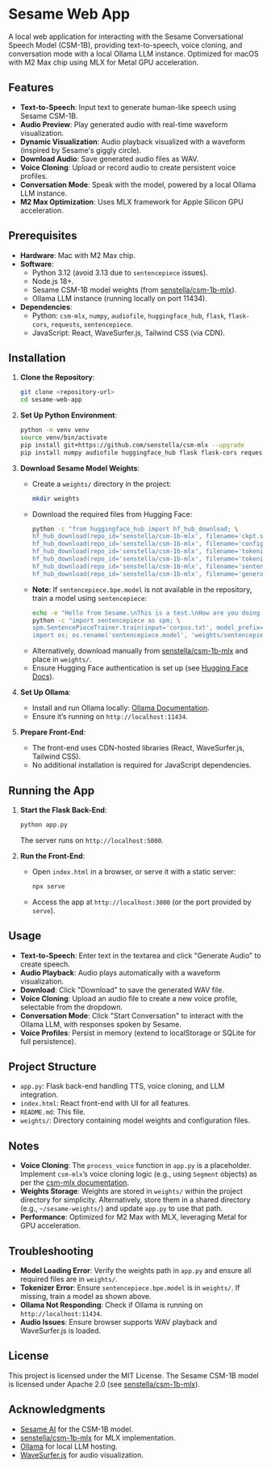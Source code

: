 # Sesame Web App

A local web application for interacting with the Sesame Conversational Speech Model (CSM-1B), providing text-to-speech, voice cloning, and conversation mode with a local Ollama LLM instance. Optimized for macOS with M2 Max chip using MLX for Metal GPU acceleration.

## Features
- **Text-to-Speech**: Input text to generate human-like speech using Sesame CSM-1B.
- **Audio Preview**: Play generated audio with real-time waveform visualization.
- **Dynamic Visualization**: Audio playback visualized with a waveform (inspired by Sesame's giggly circle).
- **Download Audio**: Save generated audio files as WAV.
- **Voice Cloning**: Upload or record audio to create persistent voice profiles.
- **Conversation Mode**: Speak with the model, powered by a local Ollama LLM instance.
- **M2 Max Optimization**: Uses MLX framework for Apple Silicon GPU acceleration.

## Prerequisites
- **Hardware**: Mac with M2 Max chip.
- **Software**:
  - Python 3.12 (avoid 3.13 due to `sentencepiece` issues).
  - Node.js 18+.
  - Sesame CSM-1B model weights (from [senstella/csm-1b-mlx](https://huggingface.co/senstella/csm-1b-mlx)).
  - Ollama LLM instance (running locally on port 11434).
- **Dependencies**:
  - Python: `csm-mlx`, `numpy`, `audiofile`, `huggingface_hub`, `flask`, `flask-cors`, `requests`, `sentencepiece`.
  - JavaScript: React, WaveSurfer.js, Tailwind CSS (via CDN).

## Installation

1. **Clone the Repository**:
   ```bash
   git clone <repository-url>
   cd sesame-web-app
   ```

2. **Set Up Python Environment**:
   ```bash
   python -m venv venv
   source venv/bin/activate
   pip install git+https://github.com/senstella/csm-mlx --upgrade
   pip install numpy audiofile huggingface_hub flask flask-cors requests sentencepiece
   ```

3. **Download Sesame Model Weights**:
   - Create a `weights/` directory in the project:
     ```bash
     mkdir weights
     ```
   - Download the required files from Hugging Face:
     ```bash
     python -c "from huggingface_hub import hf_hub_download; \
     hf_hub_download(repo_id='senstella/csm-1b-mlx', filename='ckpt.safetensors', local_dir='weights'); \
     hf_hub_download(repo_id='senstella/csm-1b-mlx', filename='config.json', local_dir='weights'); \
     hf_hub_download(repo_id='senstella/csm-1b-mlx', filename='tokenizer.json', local_dir='weights'); \
     hf_hub_download(repo_id='senstella/csm-1b-mlx', filename='tokenizer_config.json', local_dir='weights'); \
     hf_hub_download(repo_id='senstella/csm-1b-mlx', filename='sentencepiece.bpe.model', local_dir='weights'); \
     hf_hub_download(repo_id='senstella/csm-1b-mlx', filename='generation_config.json', local_dir='weights')"
     ```
   - **Note**: If `sentencepiece.bpe.model` is not available in the repository, train a model using `sentencepiece`:
     ```bash
     echo -e "Hello from Sesame.\nThis is a test.\nHow are you doing today?" > corpus.txt
     python -c "import sentencepiece as spm; \
     spm.SentencePieceTrainer.train(input='corpus.txt', model_prefix='sentencepiece', vocab_size=1000, model_type='bpe', character_coverage=1.0); \
     import os; os.rename('sentencepiece.model', 'weights/sentencepiece.bpe.model')"
     ```
   - Alternatively, download manually from [senstella/csm-1b-mlx](https://huggingface.co/senstella/csm-1b-mlx) and place in `weights/`.
   - Ensure Hugging Face authentication is set up (see [Hugging Face Docs](https://huggingface.co/docs/hub/security-tokens)).

4. **Set Up Ollama**:
   - Install and run Ollama locally: [Ollama Documentation](https://ollama.ai/).
   - Ensure it’s running on `http://localhost:11434`.

5. **Prepare Front-End**:
   - The front-end uses CDN-hosted libraries (React, WaveSurfer.js, Tailwind CSS).
   - No additional installation is required for JavaScript dependencies.

## Running the App

1. **Start the Flask Back-End**:
   ```bash
   python app.py
   ```
   The server runs on `http://localhost:5000`.

2. **Run the Front-End**:
   - Open `index.html` in a browser, or serve it with a static server:
     ```bash
     npx serve
     ```
   - Access the app at `http://localhost:3000` (or the port provided by `serve`).

## Usage
- **Text-to-Speech**: Enter text in the textarea and click "Generate Audio" to create speech.
- **Audio Playback**: Audio plays automatically with a waveform visualization.
- **Download**: Click "Download" to save the generated WAV file.
- **Voice Cloning**: Upload an audio file to create a new voice profile, selectable from the dropdown.
- **Conversation Mode**: Click "Start Conversation" to interact with the Ollama LLM, with responses spoken by Sesame.
- **Voice Profiles**: Persist in memory (extend to localStorage or SQLite for full persistence).

## Project Structure
- `app.py`: Flask back-end handling TTS, voice cloning, and LLM integration.
- `index.html`: React front-end with UI for all features.
- `README.md`: This file.
- `weights/`: Directory containing model weights and configuration files.

## Notes
- **Voice Cloning**: The `process_voice` function in `app.py` is a placeholder. Implement `csm-mlx`’s voice cloning logic (e.g., using `Segment` objects) as per the [csm-mlx documentation](https://github.com/senstella/csm-mlx).
- **Weights Storage**: Weights are stored in `weights/` within the project directory for simplicity. Alternatively, store them in a shared directory (e.g., `~/sesame-weights/`) and update `app.py` to use that path.
- **Performance**: Optimized for M2 Max with MLX, leveraging Metal for GPU acceleration.

## Troubleshooting
- **Model Loading Error**: Verify the weights path in `app.py` and ensure all required files are in `weights/`.
- **Tokenizer Error**: Ensure `sentencepiece.bpe.model` is in `weights/`. If missing, train a model as shown above.
- **Ollama Not Responding**: Check if Ollama is running on `http://localhost:11434`.
- **Audio Issues**: Ensure browser supports WAV playback and WaveSurfer.js is loaded.

## License
This project is licensed under the MIT License. The Sesame CSM-1B model is licensed under Apache 2.0 (see [senstella/csm-1b-mlx](https://huggingface.co/senstella/csm-1b-mlx)).

## Acknowledgments
- [Sesame AI](https://github.com/SesameAILabs) for the CSM-1B model.
- [senstella/csm-1b-mlx](https://github.com/senstella/csm-mlx) for MLX implementation.
- [Ollama](https://ollama.ai/) for local LLM hosting.
- [WaveSurfer.js](https://wavesurfer-js.org/) for audio visualization.

